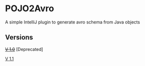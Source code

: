 # POJO2Avro
A simple IntelliJ plugin to generate avro schema from Java objects

## Versions

<s>[V 1.0](https://plugins.jetbrains.com/plugin/21855-pojo2avro/versions/stable/337870)</s> [Deprecated]

[V 1.1](https://plugins.jetbrains.com/plugin/21855-pojo2avro/versions/stable/349702)
